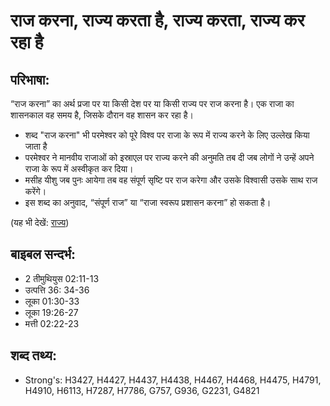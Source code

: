 # राज करना, राज्य करता है, राज्य करता, राज्य कर रहा है #

## परिभाषा: ##

“राज करना” का अर्थ प्रजा पर या किसी देश पर या किसी राज्य पर राज करना है। एक राजा का शासनकाल वह समय है, जिसके दौरान वह शासन कर रहा है।

* शब्द "राज करना" भी परमेश्वर को पूरे विश्व पर राजा के रूप में राज्य करने के लिए उल्लेख किया जाता है
* परमेश्वर ने मानवीय राजाओं को इस्राएल पर राज्य करने की अनुमति तब दी जब लोगों ने उन्हें अपने राजा के रूप में अस्वीकृत कर दिया।
* मसीह यीशु जब पुनः आयेगा तब वह संपूर्ण सृष्टि पर राज करेगा और उसके विश्वासी उसके साथ राज करेंगे।
* इस शब्द का अनुवाद, “संपूर्ण राज” या “राजा स्वरूप प्रशासन करना” हो सकता है।

(यह भी देखें: [राज्य](../kingdom.md))

## बाइबल सन्दर्भ: ##

* 2 तीमुथियुस 02:11-13
* उत्पत्ति 36: 34-36
* लूका 01:30-33
* लूका 19:26-27
* मत्ती 02:22-23

## शब्द तथ्य: ##

* Strong's: H3427, H4427, H4437, H4438, H4467, H4468, H4475, H4791, H4910, H6113, H7287, H7786, G757, G936, G2231, G4821
